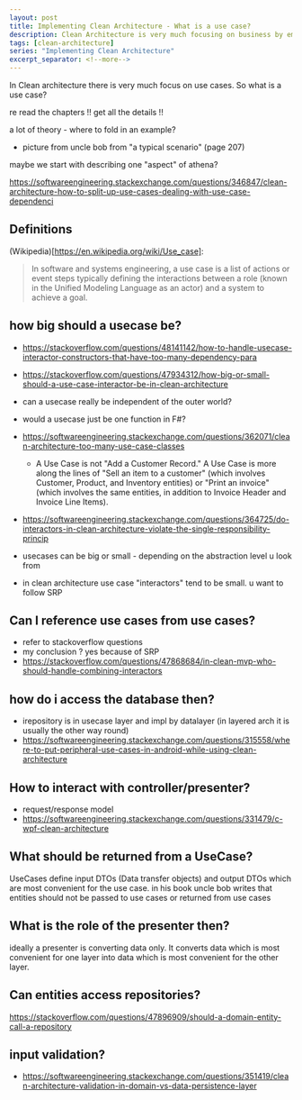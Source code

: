 ```yaml
---
layout: post
title: Implementing Clean Architecture - What is a use case?
description: Clean Architecture is very much focusing on business by emphasizing use cases. But what is a use case? How big should it be? How does it interact with its environment?
tags: [clean-architecture]
series: "Implementing Clean Architecture"
excerpt_separator: <!--more-->
---
```


In Clean architecture there is very much focus on use cases.
So what is a use case?



re read the chapters !!
get all the details !!

a lot of theory - where to fold in an example?

- picture from uncle bob from "a typical scenario" (page 207)

maybe we start with describing one "aspect" of athena?

https://softwareengineering.stackexchange.com/questions/346847/clean-architecture-how-to-split-up-use-cases-dealing-with-use-case-dependenci

<!--more-->

## Definitions

(Wikipedia)[https://en.wikipedia.org/wiki/Use_case]:

> In software and systems engineering, a use case is a list of actions or event steps typically defining the interactions 
> between a role (known in the Unified Modeling Language as an actor) and a system to achieve a goal.




## how big should a usecase be?

- https://stackoverflow.com/questions/48141142/how-to-handle-usecase-interactor-constructors-that-have-too-many-dependency-para
- https://stackoverflow.com/questions/47934312/how-big-or-small-should-a-use-case-interactor-be-in-clean-architecture
- can a usecase really be independent of the outer world?
- would a usecase just be one function in F#?
- https://softwareengineering.stackexchange.com/questions/362071/clean-architecture-too-many-use-case-classes
  - A Use Case is not "Add a Customer Record." A Use Case is more along the lines of "Sell an item to a customer" 
    (which involves Customer, Product, and Inventory entities) or "Print an invoice" (which involves the same 
    entities, in addition to Invoice Header and Invoice Line Items).
- https://softwareengineering.stackexchange.com/questions/364725/do-interactors-in-clean-architecture-violate-the-single-responsibility-princip

- usecases can be big or small - depending on the abstraction level u look from
- in clean architecture use case "interactors" tend to be small. u want to follow SRP

## Can I reference use cases from use cases?

- refer to stackoverflow questions
- my conclusion ? yes because of SRP
- https://stackoverflow.com/questions/47868684/in-clean-mvp-who-should-handle-combining-interactors
 
## how do i access the database then?

- irepository is in usecase layer and impl by datalayer
  (in layered arch it is usually the other way round)
- https://softwareengineering.stackexchange.com/questions/315558/where-to-put-peripheral-use-cases-in-android-while-using-clean-architecture

## How to interact with controller/presenter?

- request/response model
- https://softwareengineering.stackexchange.com/questions/331479/c-wpf-clean-architecture

## What should be returned from a UseCase? 

UseCases define input DTOs (Data transfer objects) and output DTOs which are most convenient for the use case. in his book uncle bob writes that entities should not be passed to use cases or returned from use cases

## What is the role of the presenter then? 

ideally a presenter is converting data only. It converts data which is most convenient for one layer into data which is most convenient for the other layer.

## Can entities access repositories?

https://stackoverflow.com/questions/47896909/should-a-domain-entity-call-a-repository

## input validation?

- https://softwareengineering.stackexchange.com/questions/351419/clean-architecture-validation-in-domain-vs-data-persistence-layer

